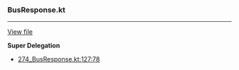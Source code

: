 ### BusResponse.kt
---
[View file](../../precision_analyzed/274_BusResponse.kt)

**Super Delegation**

 - [274_BusResponse.kt:127:78](../../precision_analyzed/274_BusResponse.kt#L127)
